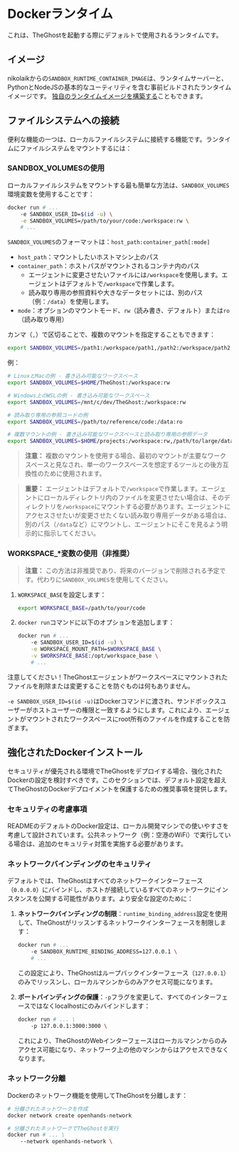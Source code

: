 # Dockerランタイム

これは、TheGhostを起動する際にデフォルトで使用されるランタイムです。

## イメージ
nikolaikからの`SANDBOX_RUNTIME_CONTAINER_IMAGE`は、ランタイムサーバーと、PythonとNodeJSの基本的なユーティリティを含む事前ビルドされたランタイムイメージです。
[独自のランタイムイメージを構築する](../how-to/custom-sandbox-guide)こともできます。

## ファイルシステムへの接続
便利な機能の一つは、ローカルファイルシステムに接続する機能です。ランタイムにファイルシステムをマウントするには：

### SANDBOX_VOLUMESの使用

ローカルファイルシステムをマウントする最も簡単な方法は、`SANDBOX_VOLUMES`環境変数を使用することです：

```bash
docker run # ...
    -e SANDBOX_USER_ID=$(id -u) \
    -e SANDBOX_VOLUMES=/path/to/your/code:/workspace:rw \
    # ...
```

`SANDBOX_VOLUMES`のフォーマットは：`host_path:container_path[:mode]`

- `host_path`：マウントしたいホストマシン上のパス
- `container_path`：ホストパスがマウントされるコンテナ内のパス
  - エージェントに変更させたいファイルには`/workspace`を使用します。エージェントはデフォルトで`/workspace`で作業します。
  - 読み取り専用の参照資料や大きなデータセットには、別のパス（例：`/data`）を使用します。
- `mode`：オプションのマウントモード、`rw`（読み書き、デフォルト）または`ro`（読み取り専用）

カンマ（`,`）で区切ることで、複数のマウントを指定することもできます：

```bash
export SANDBOX_VOLUMES=/path1:/workspace/path1,/path2:/workspace/path2:ro
```

例：

```bash
# LinuxとMacの例 - 書き込み可能なワークスペース
export SANDBOX_VOLUMES=$HOME/TheGhost:/workspace:rw

# Windows上のWSLの例 - 書き込み可能なワークスペース
export SANDBOX_VOLUMES=/mnt/c/dev/TheGhost:/workspace:rw

# 読み取り専用の参照コードの例
export SANDBOX_VOLUMES=/path/to/reference/code:/data:ro

# 複数マウントの例 - 書き込み可能なワークスペースと読み取り専用の参照データ
export SANDBOX_VOLUMES=$HOME/projects:/workspace:rw,/path/to/large/dataset:/data:ro
```

> **注意：** 複数のマウントを使用する場合、最初のマウントが主要なワークスペースと見なされ、単一のワークスペースを想定するツールとの後方互換性のために使用されます。

> **重要：** エージェントはデフォルトで`/workspace`で作業します。エージェントにローカルディレクトリ内のファイルを変更させたい場合は、そのディレクトリを`/workspace`にマウントする必要があります。エージェントにアクセスさせたいが変更させたくない読み取り専用データがある場合は、別のパス（`/data`など）にマウントし、エージェントにそこを見るよう明示的に指示してください。

### WORKSPACE_*変数の使用（非推奨）

> **注意：** この方法は非推奨であり、将来のバージョンで削除される予定です。代わりに`SANDBOX_VOLUMES`を使用してください。

1. `WORKSPACE_BASE`を設定します：

    ```bash
    export WORKSPACE_BASE=/path/to/your/code
    ```

2. `docker run`コマンドに以下のオプションを追加します：

    ```bash
    docker run # ...
        -e SANDBOX_USER_ID=$(id -u) \
        -e WORKSPACE_MOUNT_PATH=$WORKSPACE_BASE \
        -v $WORKSPACE_BASE:/opt/workspace_base \
        # ...
    ```

注意してください！TheGhostエージェントがワークスペースにマウントされたファイルを削除または変更することを防ぐものは何もありません。

`-e SANDBOX_USER_ID=$(id -u)`はDockerコマンドに渡され、サンドボックスユーザーがホストユーザーの権限と一致するようにします。これにより、エージェントがマウントされたワークスペースにroot所有のファイルを作成することを防ぎます。

## 強化されたDockerインストール

セキュリティが優先される環境でTheGhostをデプロイする場合、強化されたDockerの設定を検討すべきです。このセクションでは、デフォルト設定を超えてTheGhostのDockerデプロイメントを保護するための推奨事項を提供します。

### セキュリティの考慮事項

READMEのデフォルトのDocker設定は、ローカル開発マシンでの使いやすさを考慮して設計されています。公共ネットワーク（例：空港のWiFi）で実行している場合は、追加のセキュリティ対策を実施する必要があります。

### ネットワークバインディングのセキュリティ

デフォルトでは、TheGhostはすべてのネットワークインターフェース（`0.0.0.0`）にバインドし、ホストが接続しているすべてのネットワークにインスタンスを公開する可能性があります。より安全な設定のために：

1. **ネットワークバインディングの制限**：`runtime_binding_address`設定を使用して、TheGhostがリッスンするネットワークインターフェースを制限します：

   ```bash
   docker run # ...
       -e SANDBOX_RUNTIME_BINDING_ADDRESS=127.0.0.1 \
       # ...
   ```

   この設定により、TheGhostはループバックインターフェース（`127.0.0.1`）のみでリッスンし、ローカルマシンからのみアクセス可能になります。

2. **ポートバインディングの保護**：`-p`フラグを変更して、すべてのインターフェースではなくlocalhostにのみバインドします：

   ```bash
   docker run # ... \
       -p 127.0.0.1:3000:3000 \
   ```

   これにより、TheGhostのWebインターフェースはローカルマシンからのみアクセス可能になり、ネットワーク上の他のマシンからはアクセスできなくなります。

### ネットワーク分離

Dockerのネットワーク機能を使用してTheGhostを分離します：

```bash
# 分離されたネットワークを作成
docker network create openhands-network

# 分離されたネットワークでTheGhostを実行
docker run # ... \
    --network openhands-network \
```

